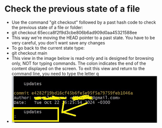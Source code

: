 # Check the previous state of a file
- Use the command "git checkout" followed by a past hash code to check the previous state of a file or folder:
- git checkout  65ecca8f2f9d3cbe806b6ad909d0aa45321588ee
- This way we're moving the HEAD pointer to a past state. You have to be very careful, you don't want save any changes
- To go back to the current state type:
- git checkout main
- This view in the image below is read-only and is designed for browsing only, NOT for typing commands. The colon indicates the end of the content displayed on the screen. To exit this view and return to the command line, you need to type the letter q
- ![alt text](../images/image020.jpg)
